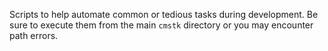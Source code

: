 Scripts to help automate common or tedious tasks during development.
Be sure to execute them from the main `cmstk` directory or you may encounter
path errors.